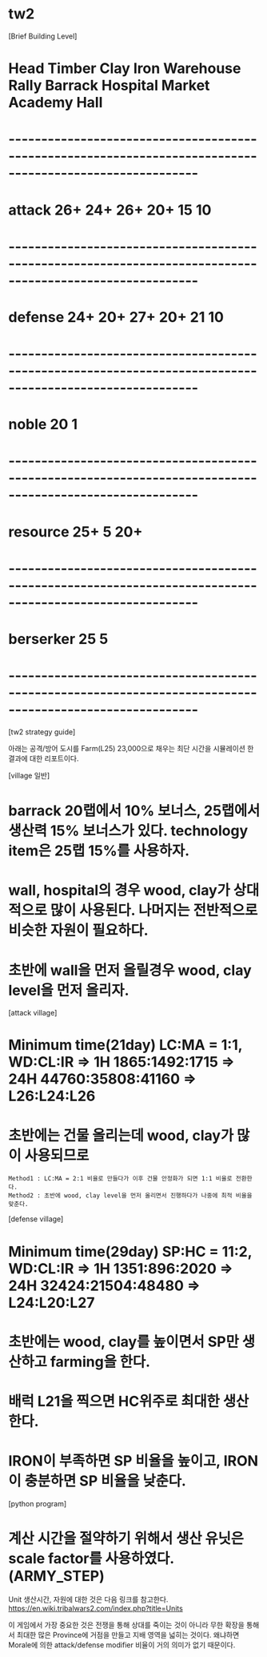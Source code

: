 # tw2


[Brief Building Level]

#           Head  Timber  Clay  Iron  Warehouse  Rally  Barrack  Hospital  Market  Academy  Hall
# ---------------------------------------------------------------------------------------------------------
# attack             26+    24+   26+       20+              15        10       
# ---------------------------------------------------------------------------------------------------------
# defense            24+    20+   27+       20+              21        10    
# ---------------------------------------------------------------------------------------------------------
# noble       20                                                                      1
# ---------------------------------------------------------------------------------------------------------
# resource                                  25+      5                        20+                           
# ---------------------------------------------------------------------------------------------------------
# berserker   25                                                                               5
# ---------------------------------------------------------------------------------------------------------                                                                           


[tw2 strategy guide]

아래는 공격/방어 도시를 Farm(L25) 23,000으로 채우는 최단 시간을 시뮬레이션 한 결과에 대한 리포트이다.


[village 일반]

 # barrack 20랩에서 10% 보너스, 25랩에서 생산력 15% 보너스가 있다. technology item은 25랩 15%를 사용하자.
 # wall, hospital의 경우 wood, clay가 상대적으로 많이 사용된다. 나머지는 전반적으로 비슷한 자원이 필요하다.
 # 초반에 wall을 먼저 올릴경우 wood, clay level을 먼저 올리자.
 

[attack village]

 # Minimum time(21day) LC:MA = 1:1, WD:CL:IR => 1H 1865:1492:1715 => 24H 44760:35808:41160 => L26:L24:L26
 # 초반에는 건물 올리는데 wood, clay가 많이 사용되므로
    Method1 : LC:MA = 2:1 비율로 만들다가 이후 건물 안정화가 되면 1:1 비율로 전환한다.
    Method2 : 초반에 wood, clay level을 먼저 올리면서 진행하다가 나중에 최적 비율을 맞춘다.


[defense village]

 # Minimum time(29day) SP:HC = 11:2, WD:CL:IR => 1H 1351:896:2020 => 24H 32424:21504:48480 => L24:L20:L27
 # 초반에는 wood, clay를 높이면서 SP만 생산하고 farming을 한다.
 # 배럭 L21을 찍으면 HC위주로 최대한 생산한다.
 # IRON이 부족하면 SP 비율을 높이고, IRON이 충분하면 SP 비율을 낮춘다.



[python program]

 # 계산 시간을 절약하기 위해서 생산 유닛은 scale factor를 사용하였다.(ARMY_STEP)


Unit 생산시간, 자원에 대한 것은 다음 링크를 참고한다.
  https://en.wiki.tribalwars2.com/index.php?title=Units



이 게임에서 가장 중요한 것은 전쟁을 통해 상대를 죽이는 것이 아니라
무한 확장을 통해서 최대한 많은 Province에 거점을 만들고 지배 영역을 넓히는 것이다.
왜냐하면 Morale에 의한 attack/defense modifier 비율이 거의 의미가 없기 때문이다.


